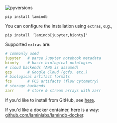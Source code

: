 ![pyversions](https://img.shields.io/pypi/pyversions/lamindb)

```shell
pip install lamindb
```

You can configure the installation using `extras`, e.g.,

```shell
pip install 'lamindb[jupyter,bionty]'
```

Supported `extras` are:

```yaml
# commonly used
jupyter   # parse Jupyter notebook metadata
bionty    # basic biological ontologies
# cloud backends (AWS is assumed)
gcp       # Google Cloud (gcfs, etc.)
# biological artifact formats
fcs       # FCS artifacts (flow cytometry)
# storage backends
zarr      # store & stream arrays with zarr
```

If you'd like to install from GitHub, see [here](https://github.com/laminlabs/lamindb/blob/main/README.md).

If you'd like a docker container, here is a way: [github.com/laminlabs/lamindb-docker](https://github.com/laminlabs/lamindb-docker).
